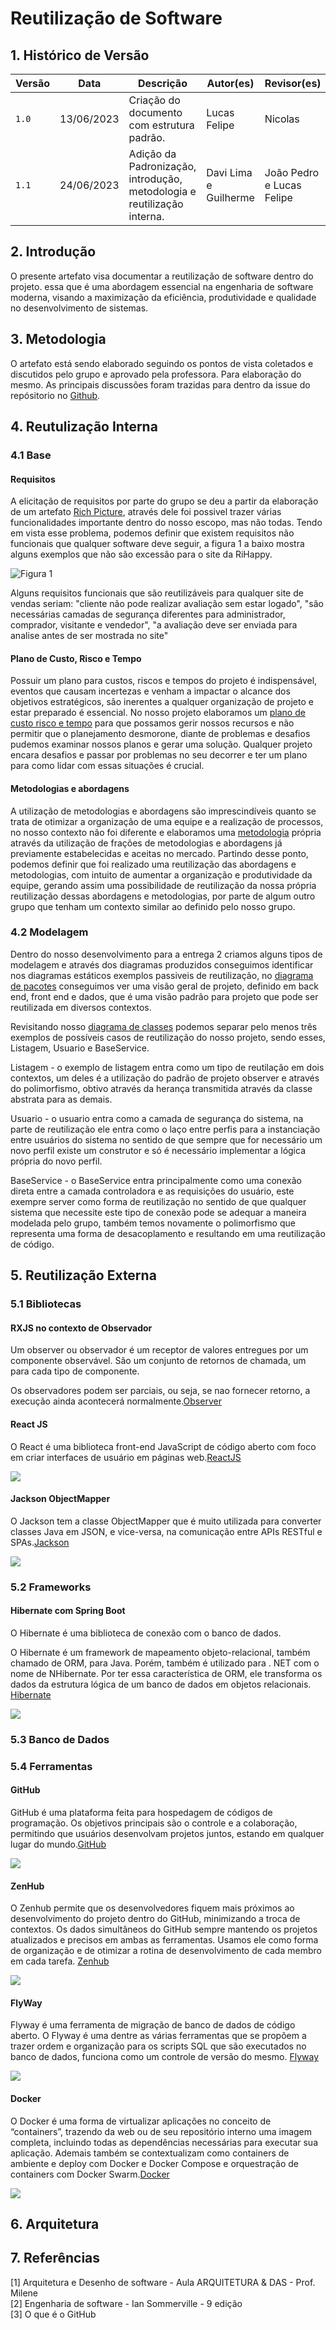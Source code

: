# Reutilização de Software
<style>

body {counter-reset:section figuras;}

h2 {counter-reset:subsection;}

h2:before{
    counter-increment:section;
    content:counter(section) ". ";
}

h3:before{
    counter-increment:subsection;
    content:counter(section) "." counter(subsection) " ";
}

.legenda:before{
    counter-increment:figuras;
    content:"Figura " counter(section) ". ";
}

</style>

## Histórico de Versão

| Versão | Data       | Descrição                                  | Autor(es)             | Revisor(es) |
| ------ | ---------- | ------------------------------------------ | --------------------- | ----------- |
| `1.0`  | 13/06/2023 | Criação do documento com estrutura padrão. | Lucas Felipe          | Nicolas     |
| `1.1`  | 24/06/2023 | Adição da Padronização, introdução, metodologia e reutilização interna. | Davi Lima e Guilherme | João Pedro e Lucas Felipe     |

## Introdução

O presente artefato visa documentar a reutilização de software dentro do projeto. essa que é uma abordagem essencial na engenharia de software moderna, visando a maximização da eficiência, produtividade e qualidade no desenvolvimento de sistemas.

## Metodologia

O artefato está sendo elaborado seguindo os pontos de vista coletados e discutidos pelo grupo e aprovado pela professora. Para elaboração do mesmo. As principais discussões foram trazidas para dentro da issue do repósitorio no [Github]("https://github.com/UnBArqDsw2023-1/2023.1_G5_ProjetoRiHappy/issues/16"). 
## Reutulização Interna

### Base

#### Requisitos

A elicitação de requisitos por parte do grupo se deu a partir da elaboração de um artefato [Rich Picture](../../1.base/nao-especificos/richpicture.md), através dele foi possivel trazer várias funcionalidades importante dentro do nosso escopo, mas não todas. Tendo em vista esse problema, podemos definir que existem requisitos não funcionais que qualquer software deve seguir, a figura 1 a baixo mostra alguns exemplos que não são excessão para o site da RiHappy.

![Figura 1](../assets/reutilizacao/reqN-Func.png)

Alguns requisitos funcionais que são reutilizáveis para qualquer site de vendas seriam: "cliente não pode realizar avaliação sem estar logado", "são necessárias camadas de segurança diferentes para administrador, comprador, visitante e vendedor", "a avaliação deve ser enviada para analise antes de ser mostrada no site"

#### Plano de Custo, Risco e Tempo

Possuir um plano para custos, riscos e tempos do projeto é indispensável, eventos que causam incertezas e venham a impactar o alcance dos objetivos estratégicos, são inerentes a qualquer organização de projeto e estar preparado é essencial. No nosso projeto elaboramos um [plano de custo risco e tempo](../../1.base/nao-especificos/planocustoriscotempo.md) para que possamos gerir nossos recursos e não permitir que o planejamento desmorone, diante de problemas e desafios pudemos examinar nossos planos e gerar uma solução. Qualquer projeto encara desafios e passar por problemas no seu decorrer e ter um plano para como lidar com essas situações é crucial.

#### Metodologias e abordagens

A utilização de metodologias e abordagens são imprescindíveis quanto se trata de otimizar a organização de uma equipe e a realização de processos, no nosso contexto não foi diferente e elaboramos uma [metodologia](../../1.base/processos/metodologiasadotadas.md) própria através da utilização de frações de metodologias e abordagens já previamente estabelecidas e aceitas no mercado. Partindo desse ponto, podemos definir que foi realizado uma reutilização das abordagens e metodologias, com intuito de aumentar a organização e produtividade da equipe, gerando assim uma possibilidade de reutilização da nossa própria reutilização dessas abordagens e metodologias, por parte de algum outro grupo que tenham um contexto similar ao definido pelo nosso grupo.

### Modelagem

Dentro do nosso desenvolvimento para a entrega 2 criamos alguns tipos de modelagem e através dos diagramas produzidos conseguimos identificar nos diagramas estáticos exemplos passiveis de reutilização, no [diagrama de pacotes](../../2.modelagem/estatica/diagramadepacotes.md) conseguimos ver uma visão geral de projeto, definido em back end, front end e dados, que é uma visão padrão para projeto que pode ser reutilizada em diversos contextos. 

Revisitando nosso [diagrama de classes](docs/2.modelagem/estatica/diagramadeclasses.md) podemos separar pelo menos três exemplos de possíveis casos de reutilização do nosso projeto, sendo esses, Listagem, Usuario e BaseService.

Listagem - o exemplo de listagem entra como um tipo de reutilação em dois contextos, um deles é a utilização do padrão de projeto observer e através do polimorfismo, obtivo através da herança transmitida através da classe abstrata para as demais. 

Usuario -  o usuario entra como a camada de segurança do sistema, na parte de reutilização ele entra como o laço entre perfis para a instanciação entre usuários do sistema no sentido de que sempre que for necessário um novo perfil existe um construtor e só é necessário implementar a lógica própria do novo perfil.

BaseService - o BaseService entra principalmente como uma conexão direta entre a camada controladora e as requisições do usuário, este exempre server como forma de reutilização no sentido de que qualquer sistema que necessite este tipo de conexão pode se adequar a maneira modelada pelo grupo, também temos novamente o polimorfismo que representa uma forma de desacoplamento e resultando em uma reutilização de código.

## Reutilização Externa

### Bibliotecas

#### RXJS no contexto de Observador

Um observer ou observador é um receptor de valores entregues por um componente observável. São um conjunto de retornos de chamada, um para cada tipo de componente. 

Os observadores podem ser parciais, ou seja, se nao fornecer retorno, a execução ainda acontecerá normalmente.[Observer](https://rxjs.dev/guide/observer) 
 
#### React JS

O React é uma biblioteca front-end JavaScript de código aberto com foco em criar interfaces de usuário em páginas web.[ReactJS](https://react.dev/learn)

![](imagens/reactJS-image.png)

#### Jackson ObjectMapper
O Jackson tem a classe ObjectMapper que é muito utilizada para converter classes Java em JSON, e vice-versa, na comunicação entre APIs RESTful e SPAs.[Jackson](https://www.devmedia.com.br/introducao-ao-jackson-objectmapper/43174) 

![](imagens/jackson-json.png)

### Frameworks

#### Hibernate com Spring Boot

O Hibernate é uma biblioteca de conexão com o banco de dados. 

O Hibernate é um framework de mapeamento objeto-relacional, também chamado de ORM, para Java. Porém, também é utilizado para . NET com o nome de NHibernate. Por ter essa característica de ORM, ele transforma os dados da estrutura lógica de um banco de dados em objetos relacionais. [Hibernate](https://www.baeldung.com/spring-boot-hibernate)

![](imagens/hibernate-image.png)

### Banco de Dados

### Ferramentas

#### GitHub

GitHub é uma plataforma feita para hospedagem de códigos de programação. Os objetivos principais são o controle e a colaboração, permitindo que usuários desenvolvam projetos juntos, estando em qualquer lugar do mundo.[GitHub](https://github.com)

![](./imagens/git_imagem.png) 

#### ZenHub
O Zenhub permite que os desenvolvedores fiquem mais próximos ao desenvolvimento do projeto dentro do GitHub, minimizando a troca de contextos. Os dados simultâneos do GitHub sempre mantendo os projetos atualizados e precisos em ambas as ferramentas.
Usamos ele como forma de organização e de otimizar a rotina de desenvolvimento de cada membro em cada tarefa. [Zenhub](https://www.zenhub.com/)

![](imagens/zenhub-image.png)

#### FlyWay 

Flyway é uma ferramenta de migração de banco de dados de código aberto. 
O Flyway é uma dentre as várias ferramentas que se propõem a trazer ordem e organização para os scripts SQL que são executados no banco de dados, funciona como um controle de versão do mesmo. [Flyway](https://www.baeldung.com/database-migrations-with-flyway)

![](imagens/flyway-image.png)

#### Docker

O Docker é uma forma de virtualizar aplicações no conceito de “containers”, trazendo da web ou de seu repositório interno uma imagem completa, incluindo todas as dependências necessárias para executar sua aplicação.
Ademais também se contextualizam como containers de ambiente e deploy com Docker e Docker Compose e orquestração de containers com Docker Swarm.[Docker](https://docs.docker.com/)

![](imagens/docker-image.png)

## Arquitetura

## Referências

[1] Arquitetura e Desenho de software - Aula ARQUITETURA & DAS  - Prof. Milene <br/>
[2] Engenharia de software - Ian Sommerville - 9 edição <br/>
[3] O que é o GitHub <br/> 





